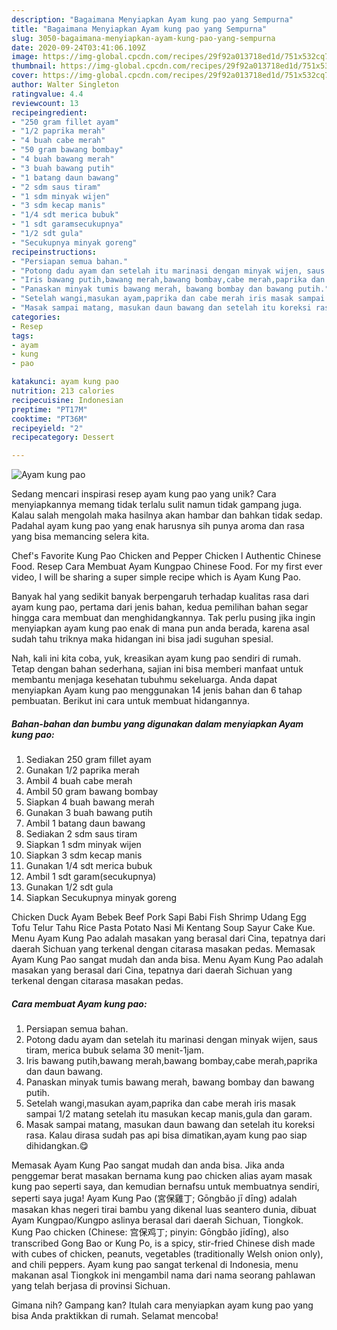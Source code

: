 ```yaml
---
description: "Bagaimana Menyiapkan Ayam kung pao yang Sempurna"
title: "Bagaimana Menyiapkan Ayam kung pao yang Sempurna"
slug: 3050-bagaimana-menyiapkan-ayam-kung-pao-yang-sempurna
date: 2020-09-24T03:41:06.109Z
image: https://img-global.cpcdn.com/recipes/29f92a013718ed1d/751x532cq70/ayam-kung-pao-foto-resep-utama.jpg
thumbnail: https://img-global.cpcdn.com/recipes/29f92a013718ed1d/751x532cq70/ayam-kung-pao-foto-resep-utama.jpg
cover: https://img-global.cpcdn.com/recipes/29f92a013718ed1d/751x532cq70/ayam-kung-pao-foto-resep-utama.jpg
author: Walter Singleton
ratingvalue: 4.4
reviewcount: 13
recipeingredient:
- "250 gram fillet ayam"
- "1/2 paprika merah"
- "4 buah cabe merah"
- "50 gram bawang bombay"
- "4 buah bawang merah"
- "3 buah bawang putih"
- "1 batang daun bawang"
- "2 sdm saus tiram"
- "1 sdm minyak wijen"
- "3 sdm kecap manis"
- "1/4 sdt merica bubuk"
- "1 sdt garamsecukupnya"
- "1/2 sdt gula"
- "Secukupnya minyak goreng"
recipeinstructions:
- "Persiapan semua bahan."
- "Potong dadu ayam dan setelah itu marinasi dengan minyak wijen, saus tiram, merica bubuk selama 30 menit-1jam."
- "Iris bawang putih,bawang merah,bawang bombay,cabe merah,paprika dan daun bawang."
- "Panaskan minyak tumis bawang merah, bawang bombay dan bawang putih."
- "Setelah wangi,masukan ayam,paprika dan cabe merah iris masak sampai 1/2 matang setelah itu masukan kecap manis,gula dan garam."
- "Masak sampai matang, masukan daun bawang dan setelah itu koreksi rasa. Kalau dirasa sudah pas api bisa dimatikan,ayam kung pao siap dihidangkan.😋"
categories:
- Resep
tags:
- ayam
- kung
- pao

katakunci: ayam kung pao 
nutrition: 213 calories
recipecuisine: Indonesian
preptime: "PT17M"
cooktime: "PT36M"
recipeyield: "2"
recipecategory: Dessert

---
```



![Ayam kung pao](https://img-global.cpcdn.com/recipes/29f92a013718ed1d/751x532cq70/ayam-kung-pao-foto-resep-utama.jpg)

Sedang mencari inspirasi resep ayam kung pao yang unik? Cara menyiapkannya memang tidak terlalu sulit namun tidak gampang juga. Kalau salah mengolah maka hasilnya akan hambar dan bahkan tidak sedap. Padahal ayam kung pao yang enak harusnya sih punya aroma dan rasa yang bisa memancing selera kita.

Chef&#39;s Favorite Kung Pao Chicken and Pepper Chicken l Authentic Chinese Food. Resep Cara Membuat Ayam Kungpao Chinese Food. For my first ever video, I will be sharing a super simple recipe which is Ayam Kung Pao.

Banyak hal yang sedikit banyak berpengaruh terhadap kualitas rasa dari ayam kung pao, pertama dari jenis bahan, kedua pemilihan bahan segar hingga cara membuat dan menghidangkannya. Tak perlu pusing jika ingin menyiapkan ayam kung pao enak di mana pun anda berada, karena asal sudah tahu triknya maka hidangan ini bisa jadi suguhan spesial.


Nah, kali ini kita coba, yuk, kreasikan ayam kung pao sendiri di rumah. Tetap dengan bahan sederhana, sajian ini bisa memberi manfaat untuk membantu menjaga kesehatan tubuhmu sekeluarga. Anda dapat menyiapkan Ayam kung pao menggunakan 14 jenis bahan dan 6 tahap pembuatan. Berikut ini cara untuk membuat hidangannya.

<!--inarticleads1-->

##### Bahan-bahan dan bumbu yang digunakan dalam menyiapkan Ayam kung pao:

1. Sediakan 250 gram fillet ayam
1. Gunakan 1/2 paprika merah
1. Ambil 4 buah cabe merah
1. Ambil 50 gram bawang bombay
1. Siapkan 4 buah bawang merah
1. Gunakan 3 buah bawang putih
1. Ambil 1 batang daun bawang
1. Sediakan 2 sdm saus tiram
1. Siapkan 1 sdm minyak wijen
1. Siapkan 3 sdm kecap manis
1. Gunakan 1/4 sdt merica bubuk
1. Ambil 1 sdt garam(secukupnya)
1. Gunakan 1/2 sdt gula
1. Siapkan Secukupnya minyak goreng


Chicken Duck Ayam Bebek Beef Pork Sapi Babi Fish Shrimp Udang Egg Tofu Telur Tahu Rice Pasta Potato Nasi Mi Kentang Soup Sayur Cake Kue. Menu Ayam Kung Pao adalah masakan yang berasal dari Cina, tepatnya dari daerah Sichuan yang terkenal dengan citarasa masakan pedas. Memasak Ayam Kung Pao sangat mudah dan anda bisa. Menu Ayam Kung Pao adalah masakan yang berasal dari Cina, tepatnya dari daerah Sichuan yang terkenal dengan citarasa masakan pedas. 

<!--inarticleads2-->

##### Cara membuat Ayam kung pao:

1. Persiapan semua bahan.
1. Potong dadu ayam dan setelah itu marinasi dengan minyak wijen, saus tiram, merica bubuk selama 30 menit-1jam.
1. Iris bawang putih,bawang merah,bawang bombay,cabe merah,paprika dan daun bawang.
1. Panaskan minyak tumis bawang merah, bawang bombay dan bawang putih.
1. Setelah wangi,masukan ayam,paprika dan cabe merah iris masak sampai 1/2 matang setelah itu masukan kecap manis,gula dan garam.
1. Masak sampai matang, masukan daun bawang dan setelah itu koreksi rasa. Kalau dirasa sudah pas api bisa dimatikan,ayam kung pao siap dihidangkan.😋


Memasak Ayam Kung Pao sangat mudah dan anda bisa. Jika anda penggemar berat masakan bernama kung pao chicken alias ayam masak kung pao seperti saya, dan kemudian bernafsu untuk membuatnya sendiri, seperti saya juga! Ayam Kung Pao (宮保雞丁; Gōngbǎo jī dīng) adalah masakan khas negeri tirai bambu yang dikenal luas seantero dunia, dibuat Ayam Kungpao/Kungpo aslinya berasal dari daerah Sichuan, Tiongkok. Kung Pao chicken (Chinese: 宫保鸡丁; pinyin: Gōngbǎo jīdīng), also transcribed Gong Bao or Kung Po, is a spicy, stir-fried Chinese dish made with cubes of chicken, peanuts, vegetables (traditionally Welsh onion only), and chili peppers. Ayam kung pao sangat terkenal di Indonesia, menu makanan asal Tiongkok ini mengambil nama dari nama seorang pahlawan yang telah berjasa di provinsi Sichuan. 

Gimana nih? Gampang kan? Itulah cara menyiapkan ayam kung pao yang bisa Anda praktikkan di rumah. Selamat mencoba!
